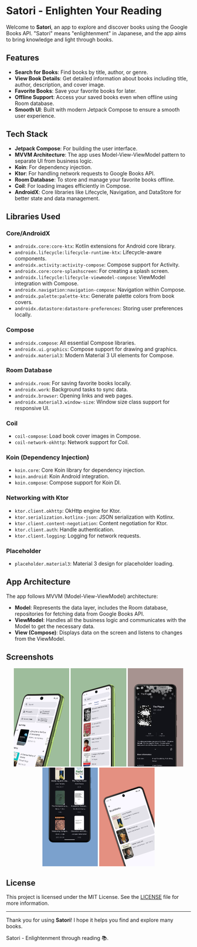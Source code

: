 
# Satori - Enlighten Your Reading

Welcome to **Satori**, an app to explore and discover books using the Google Books API. "Satori" means "enlightenment" in Japanese, and the app aims to bring knowledge and light through books.

## Features

- **Search for Books**: Find books by title, author, or genre.
- **View Book Details**: Get detailed information about books including title, author, description, and cover image.
- **Favorite Books**: Save your favorite books for later.
- **Offline Support**: Access your saved books even when offline using Room database.
- **Smooth UI**: Built with modern Jetpack Compose to ensure a smooth user experience.

## Tech Stack

- **Jetpack Compose**: For building the user interface.
- **MVVM Architecture**: The app uses Model-View-ViewModel pattern to separate UI from business logic.
- **Koin**: For dependency injection.
- **Ktor**: For handling network requests to Google Books API.
- **Room Database**: To store and manage your favorite books offline.
- **Coil**: For loading images efficiently in Compose.
- **AndroidX**: Core libraries like Lifecycle, Navigation, and DataStore for better state and data management.

## Libraries Used

### Core/AndroidX
- `androidx.core:core-ktx`: Kotlin extensions for Android core library.
- `androidx.lifecycle:lifecycle-runtime-ktx`: Lifecycle-aware components.
- `androidx.activity:activity-compose`: Compose support for Activity.
- `androidx.core:core-splashscreen`: For creating a splash screen.
- `androidx.lifecycle:lifecycle-viewmodel-compose`: ViewModel integration with Compose.
- `androidx.navigation:navigation-compose`: Navigation within Compose.
- `androidx.palette:palette-ktx`: Generate palette colors from book covers.
- `androidx.datastore:datastore-preferences`: Storing user preferences locally.

### Compose
- `androidx.compose`: All essential Compose libraries.
- `androidx.ui.graphics`: Compose support for drawing and graphics.
- `androidx.material3`: Modern Material 3 UI elements for Compose.

### Room Database
- `androidx.room`: For saving favorite books locally.
- `androidx.work`: Background tasks to sync data.
- `androidx.browser`: Opening links and web pages.
- `androidx.material3.window-size`: Window size class support for responsive UI.

### Coil
- `coil-compose`: Load book cover images in Compose.
- `coil-network-okhttp`: Network support for Coil.

### Koin (Dependency Injection)
- `koin.core`: Core Koin library for dependency injection.
- `koin.android`: Koin Android integration.
- `koin.compose`: Compose support for Koin DI.

### Networking with Ktor
- `ktor.client.okhttp`: OkHttp engine for Ktor.
- `ktor.serialization.kotlinx-json`: JSON serialization with Kotlinx.
- `ktor.client.content-negotiation`: Content negotiation for Ktor.
- `ktor.client.auth`: Handle authentication.
- `ktor.client.logging`: Logging for network requests.

### Placeholder
- `placeholder.material3`: Material 3 design for placeholder loading.

## App Architecture

The app follows MVVM (Model-View-ViewModel) architecture:

- **Model**: Represents the data layer, includes the Room database, repositories for fetching data from Google Books API.
- **ViewModel**: Handles all the business logic and communicates with the Model to get the necessary data.
- **View (Compose)**: Displays data on the screen and listens to changes from the ViewModel.

## Screenshots

<p align="center">
    <img src="/screenshots/1.png" width="30%" height="30%" alt="screenshot">
    <img src="/screenshots/2.png" width="30%" height="30%" alt="screenshot">
    <img src="/screenshots/3.png" width="30%" height="30%" alt="screenshot">
    <img src="/screenshots/4.png" width="30%" height="30%" alt="screenshot">
    <img src="/screenshots/5.png" width="30%" height="30%" alt="screenshot">
</p>


## License

This project is licensed under the MIT License. See the [LICENSE](./LICENSE) file for more information.
  
---  

Thank you for using **Satori**! I hope it helps you find and explore many books.

Satori - Enlightenment through reading 📚.